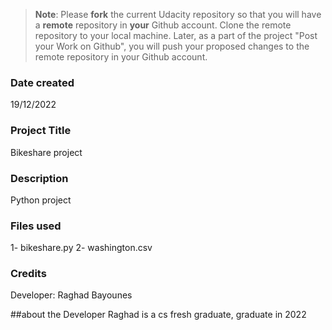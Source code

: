 >**Note**: Please **fork** the current Udacity repository so that you will have a **remote** repository in **your** Github account. Clone the remote repository to your local machine. Later, as a part of the project "Post your Work on Github", you will push your proposed changes to the remote repository in your Github account.

### Date created
19/12/2022
### Project Title
Bikeshare project

### Description
Python project

### Files used
1- bikeshare.py
2- washington.csv

### Credits
Developer: Raghad Bayounes

##about the Developer
Raghad is a cs fresh graduate, graduate in 2022
